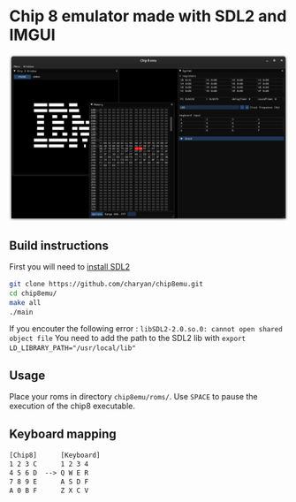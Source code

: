# Chip 8 emulator made with SDL2 and IMGUI
![Chip 8 emulator screenshot](https://github.com/charyan/chip8emu/raw/master/chip8emu.png)

## Build instructions
First you will need to [install SDL2](https://wiki.libsdl.org/Installation)
```bash
git clone https://github.com/charyan/chip8emu.git
cd chip8emu/
make all
./main
```
If you encouter the following error : `libSDL2-2.0.so.0: cannot open shared object file`
You need to add the path to the SDL2 lib with `export LD_LIBRARY_PATH="/usr/local/lib"`

## Usage
Place your roms in directory `chip8emu/roms/`. Use `SPACE` to pause the execution of the chip8 executable.

## Keyboard mapping
```
[Chip8]      [Keyboard]
1 2 3 C      1 2 3 4
4 5 6 D  --> Q W E R
7 8 9 E      A S D F
A 0 B F      Z X C V
```
